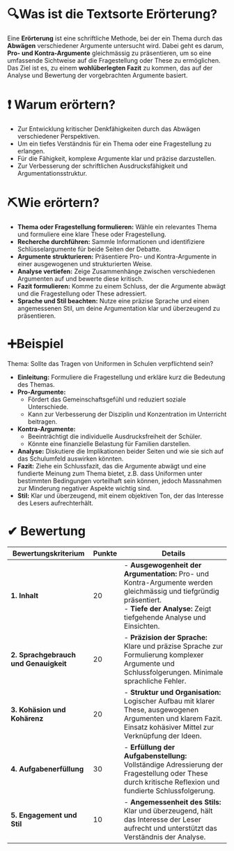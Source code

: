 # 🔍Was ist die Textsorte Erörterung?
Eine **Erörterung** ist eine schriftliche Methode, bei der ein Thema durch das **Abwägen** verschiedener Argumente untersucht wird. Dabei geht es darum, **Pro- und Kontra-Argumente** gleichmässig zu präsentieren, um so eine umfassende Sichtweise auf die Fragestellung oder These zu ermöglichen. Das Ziel ist es, zu einem **wohlüberlegten Fazit** zu kommen, das auf der Analyse und Bewertung der vorgebrachten Argumente basiert.

# ❗ Warum erörtern?
- Zur Entwicklung kritischer Denkfähigkeiten durch das Abwägen verschiedener Perspektiven.
- Um ein tiefes Verständnis für ein Thema oder eine Fragestellung zu erlangen.
- Für die Fähigkeit, komplexe Argumente klar und präzise darzustellen.
- Zur Verbesserung der schriftlichen Ausdrucksfähigkeit und Argumentationsstruktur.

# ⛏Wie erörtern?
- **Thema oder Fragestellung formulieren:** Wähle ein relevantes Thema und formuliere eine klare These oder Fragestellung.
- **Recherche durchführen:** Sammle Informationen und identifiziere Schlüsselargumente für beide Seiten der Debatte.
- **Argumente strukturieren:** Präsentiere Pro- und Kontra-Argumente in einer ausgewogenen und strukturierten Weise.
- **Analyse vertiefen:** Zeige Zusammenhänge zwischen verschiedenen Argumenten auf und bewerte diese kritisch.
- **Fazit formulieren:** Komme zu einem Schluss, der die Argumente abwägt und die Fragestellung oder These adressiert.
- **Sprache und Stil beachten:** Nutze eine präzise Sprache und einen angemessenen Stil, um deine Argumentation klar und überzeugend zu präsentieren.

# ➕Beispiel
Thema: Sollte das Tragen von Uniformen in Schulen verpflichtend sein?

- **Einleitung:** Formuliere die Fragestellung und erkläre kurz die Bedeutung des Themas.
- **Pro-Argumente:** 
  - Fördert das Gemeinschaftsgefühl und reduziert soziale Unterschiede.
  - Kann zur Verbesserung der Disziplin und Konzentration im Unterricht beitragen.
- **Kontra-Argumente:** 
  - Beeinträchtigt die individuelle Ausdrucksfreiheit der Schüler.
  - Könnte eine finanzielle Belastung für Familien darstellen.
- **Analyse:** Diskutiere die Implikationen beider Seiten und wie sie sich auf das Schulumfeld auswirken könnten.
- **Fazit:** Ziehe ein Schlussfazit, das die Argumente abwägt und eine fundierte Meinung zum Thema bietet, z.B. dass Uniformen unter bestimmten Bedingungen vorteilhaft sein können, jedoch Massnahmen zur Minderung negativer Aspekte wichtig sind.
- **Stil:** Klar und überzeugend, mit einem objektiven Ton, der das Interesse des Lesers aufrechterhält.

# ✔ Bewertung

| Bewertungskriterium                   | Punkte | Details                                                                                                                                                                                  |
| ------------------------------------- | ------ | ---------------------------------------------------------------------------------------------------------------------------------------------------------------------------------------- |
| **1. Inhalt**                         | 20     | - **Ausgewogenheit der Argumentation:** Pro- und Kontra-Argumente werden gleichmässig und tiefgründig präsentiert. <br>- **Tiefe der Analyse:** Zeigt tiefgehende Analyse und Einsichten. |
| **2. Sprachgebrauch und Genauigkeit** | 20     | - **Präzision der Sprache:** Klare und präzise Sprache zur Formulierung komplexer Argumente und Schlussfolgerungen. Minimale sprachliche Fehler.                                         |
| **3. Kohäsion und Kohärenz**          | 20     | - **Struktur und Organisation:** Logischer Aufbau mit klarer These, ausgewogenen Argumenten und klarem Fazit. Einsatz kohäsiver Mittel zur Verknüpfung der Ideen.                        |
| **4. Aufgabenerfüllung**              | 30     | - **Erfüllung der Aufgabenstellung:** Vollständige Adressierung der Fragestellung oder These durch kritische Reflexion und fundierte Schlussfolgerung.                                   |
| **5. Engagement und Stil**            | 10     | - **Angemessenheit des Stils:** Klar und überzeugend, hält das Interesse der Leser aufrecht und unterstützt das Verständnis der Analyse.                                                 |
